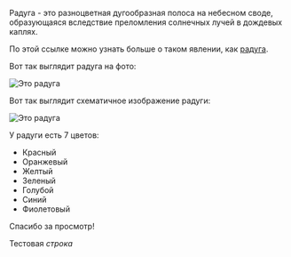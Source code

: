 Радуга - это разноцветная дугообразная полоса на небесном своде, образующаяся вследствие преломления солнечных лучей в дождевых каплях.

По этой ссылке можно узнать больше о таком явлении, как [радуга](https://ru.wikipedia.org/wiki/Радуга "Кликните по ссылке").

Вот так выглядит радуга на фото:

![Это радуга](raduga.jpg)

Вот так выглядит схематичное изображение радуги:

![Это радуга](rainbow4friend.png)

У радуги есть 7 цветов:
* Красный
* Оранжевый
* Желтый
* Зеленый
* Голубой
* Синий
* Фиолетовый

Спасибо за просмотр!

Тестовая *строка*